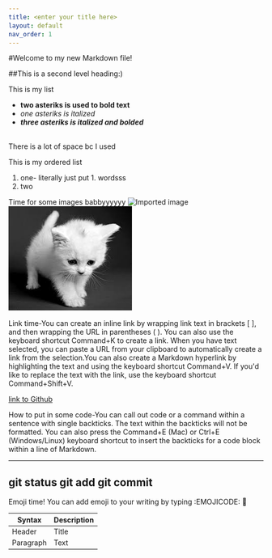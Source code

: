 ```yaml
---
title: <enter your title here>
layout: default
nav_order: 1
---
```


#Welcome to my new Markdown file!

##This is a second level heading:)
  
  This is my list
  - **two asteriks is used to bold text**
  - *one asteriks is italized*
  - ***three asteriks is italized and bolded***
  
 <br>
  There is a lot of space bc I used <br>
  
  This is my ordered list
  1. one- literally just put 1. wordsss
  2. two
  
  
  
  Time for some images babbyyyyyy
  ![Imported image](https://www.befunky.com/images/prismic/b60244c7-087b-409a-961b-831999aa5085_llama.jpg?auto=avif,webp&format=jpg&width=1920&height=1920&fit=bounds)
 ![Relative image](images.jpg)
  
  Link time-You can create an inline link by wrapping link text in brackets [ ], and then wrapping the URL in parentheses ( ). You can also use the keyboard shortcut Command+K to create a link. When you have text selected, you can paste a URL from your clipboard to automatically create a link from the selection.You can also create a Markdown hyperlink by highlighting the text and using the keyboard shortcut Command+V. If you'd like to replace the text with the link, use the keyboard shortcut Command+Shift+V.
  
  
  [link to Github](https://github.com/)
  
  
  How to put in some code-You can call out code or a command within a sentence with single backticks. The text within the backticks will not be formatted. You can also press the Command+E (Mac) or Ctrl+E (Windows/Linux) keyboard shortcut to insert the backticks for a code block within a line of Markdown.
  
  ---
  git status
  git add
  git commit
  ---
  
  
  Emoji time!
  You can add emoji to your writing by typing :EMOJICODE:
  🐴
  
 | Syntax    | Description |
 | --------- |-------------|
 |Header     | Title       |
 |Paragraph  | Text        |  
